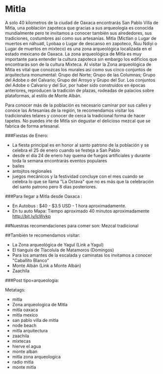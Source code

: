 Mitla
==========================================================================================

A solo 40 kilometros de la ciudad de Oaxaca encontrarás San Pablo Villa de Mitla, una población zapoteca que gracias a sus arqueología es conocida mundialmente pero te invitamos a conocer también sus alrededores, sus tradiciones, costumbres así como sus artesanías.
Mitla (Mictlan o Lugar de muertos en náhuatl, Lyobaa o Lugar de descanso en zapoteco, Ñuu Ndiyi o Lugar de muertos en mixteco) es una zona arqueológica localizada en el estado mexicano de Oaxaca. La zona arqueológica de Mitla es muy importante para entender la cultura zapoteca sin embargo los edificios que encontrarás son de la cultura Mixteca. Al visitar la Zona arqueológica de Mitla es vital que conozcas los murales así como sus cinco conjuntos de arquitectura monumental: Grupo del Norte; Grupo de las Columnas; Grupo del Adobe o del Calvario; Grupo del Arroyo y Grupo del Sur. Los conjuntos del Adobe o Calvario y del Sur, por haber sido construidos en épocas anteriores, reproducen la tradición de plazas, rodeadas de palacios sobre plataformas, al estilo de Monte Albán.

Para conocer más de la población es necesario caminar por sus calles y conoce las Artesanías de la región, te recomendamos visitar los tradicionales telares y conocer de cerca la tradicional forma de hacer tapetes. No puedes irte de Mitla sin degustar el delicioso mezcal que se fabrica de forma artesanal. 

###Fiestas de Enero:
 - La fiesta principal es en honor al santo patrono de la población y se celebra el 25 de enero cuando se festeja a San Pablo
 - desde el día 24 de enero hay quema de fuegos artificiales y durante toda la semana encontrarás eventos populares
 - bailes
 - antojitos regionales
 - juegos mecánicos y la festividad concluye con el mes cuando se celebra lo que se llama "La Octava" que no es más que la celebración del santo patrono pero 8 días posteriores. 


###Para llegar a Mitla desde Oaxaca :
 - En Autobus : $40 - $3.5 USD - 1 hora aproximadamente. 
 - En tu auto Mapa: Tiempo aproximado 40 minutos aproximadamente http://bit.ly/lcWvkp


##Nuestras recomendaciones para comer son: 
Mezcal tradicional


##También te recomendamos visitar: 
 - La Zona arqueológica de Yagul (Link a Yagul)
 - El tianguis de Tlacolula de Matamoros (Domingos)
 - Para los amantes de la escalada y caminatas los invitamos a conocer "Caballito Blanco"
 - Monte Albán (Link a Monte Albán)
 - Zaachila

###Post tipo=arqueologia:

Metatags:

 - mitla
 - Zona arqueologica de Mitla
 - mitla oaxaca
 - mitla mexico
 - san pablo villa de mitla
 - node beach
 - mitla arquitectura
 - zaachila
 - mixtecas
 - hierve el agua
 - monte alban
 - mitla zona arqueologica
 - radio mitla
 - monte mitla
